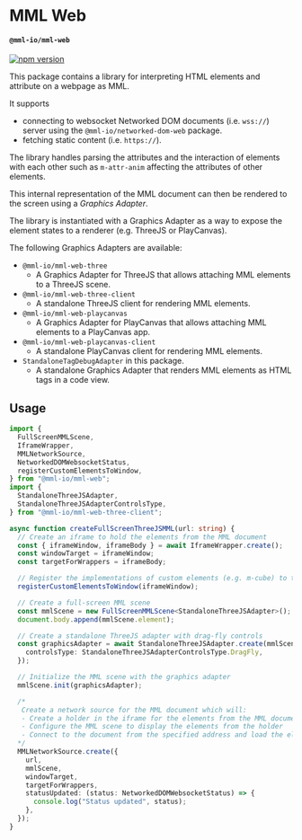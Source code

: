 # MML Web
#### `@mml-io/mml-web`

[![npm version](https://img.shields.io/npm/v/@mml-io/mml-web.svg?style=flat)](https://www.npmjs.com/package/@mml-io/mml-web)

This package contains a library for interpreting HTML elements and attribute on a webpage as MML.

It supports
* connecting to websocket Networked DOM documents (i.e. `wss://`) server using the `@mml-io/networked-dom-web` package.
* fetching static content (i.e. `https://`).

The library handles parsing the attributes and the interaction of elements with each other such as `m-attr-anim` affecting the attributes of other elements.

This internal representation of the MML document can then be rendered to the screen using a *Graphics Adapter*. 

The library is instantiated with a Graphics Adapter as a way to expose the element states to a renderer (e.g. ThreeJS or PlayCanvas).

The following Graphics Adapters are available:
* `@mml-io/mml-web-three`
  * A Graphics Adapter for ThreeJS that allows attaching MML elements to a ThreeJS scene.
* `@mml-io/mml-web-three-client`
  * A standalone ThreeJS client for rendering MML elements.
* `@mml-io/mml-web-playcanvas`
  * A Graphics Adapter for PlayCanvas that allows attaching MML elements to a PlayCanvas app.
* `@mml-io/mml-web-playcanvas-client`
  * A standalone PlayCanvas client for rendering MML elements.
* `StandaloneTagDebugAdapter` in this package.
  * A standalone Graphics Adapter that renders MML elements as HTML tags in a code view.

## Usage

```typescript
import {
  FullScreenMMLScene,
  IframeWrapper,
  MMLNetworkSource,
  NetworkedDOMWebsocketStatus,
  registerCustomElementsToWindow,
} from "@mml-io/mml-web";
import {
  StandaloneThreeJSAdapter,
  StandaloneThreeJSAdapterControlsType,
} from "@mml-io/mml-web-three-client";

async function createFullScreenThreeJSMML(url: string) {
  // Create an iframe to hold the elements from the MML document
  const { iframeWindow, iframeBody } = await IframeWrapper.create();
  const windowTarget = iframeWindow;
  const targetForWrappers = iframeBody;

  // Register the implementations of custom elements (e.g. m-cube) to the iframe window
  registerCustomElementsToWindow(iframeWindow);

  // Create a full-screen MML scene
  const mmlScene = new FullScreenMMLScene<StandaloneThreeJSAdapter>();
  document.body.append(mmlScene.element);

  // Create a standalone ThreeJS adapter with drag-fly controls
  const graphicsAdapter = await StandaloneThreeJSAdapter.create(mmlScene.element, {
    controlsType: StandaloneThreeJSAdapterControlsType.DragFly,
  });

  // Initialize the MML scene with the graphics adapter
  mmlScene.init(graphicsAdapter);

  /*
   Create a network source for the MML document which will:
   - Create a holder in the iframe for the elements from the MML document
   - Configure the MML scene to display the elements from the holder
   - Connect to the document from the specified address and load the elements into the holder
  */
  MMLNetworkSource.create({
    url,
    mmlScene,
    windowTarget,
    targetForWrappers,
    statusUpdated: (status: NetworkedDOMWebsocketStatus) => {
      console.log("Status updated", status);
    },
  });
}
```
